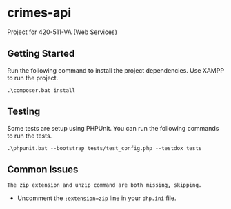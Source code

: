 # crimes-api

Project for 420-511-VA (Web Services)

## Getting Started

Run the following command to install the project dependencies. Use XAMPP to run the project.

```shell
.\composer.bat install
```

## Testing

Some tests are setup using PHPUnit. You can run the following commands to
run the tests.

```shell
.\phpunit.bat --bootstrap tests/test_config.php --testdox tests
```


## Common Issues

`The zip extension and unzip command are both missing, skipping.`
- Uncomment the `;extension=zip` line in your `php.ini` file.